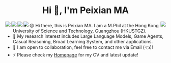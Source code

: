 <h1 align="center">Hi 👋, I'm Peixian MA</h1>

<p align="left"> 
  <img align="left" src="https://profile-counter.glitch.me/mpx0222/count.svg" />
  <img align="left" src="https://img.shields.io/badge/GitHub-MPX0222-blue?logo=github" />
  <img align="left" src="https://img.shields.io/badge/Steam-MPX0222-white?logo=Steam" />
  <img align="left" src="https://img.shields.io/badge/Mail-mpx0222%40qq.com-red?logo=Gmail" />
  <img align="right" src="https://github-readme-stats.vercel.app/api?username=mpx0222&show_icons=true&theme=tokyonight" />
</p>


###

- 😄 Hi there, this is Peixian MA. I am a M.Phil at the Hong Kong University of Science and Technology, Guangzhou (HKUSTGZ).
- 🔭 My research interest includes Large Language Models, Game Agents, Casual Reasoning, Broad Learning System, and other applications.
- 👯 I am open to collaboration, feel free to contact me via Email (👈)!
- ⚡ Please check my [Homepage](https://mpx0222.github.io/) for my CV and latest update!
